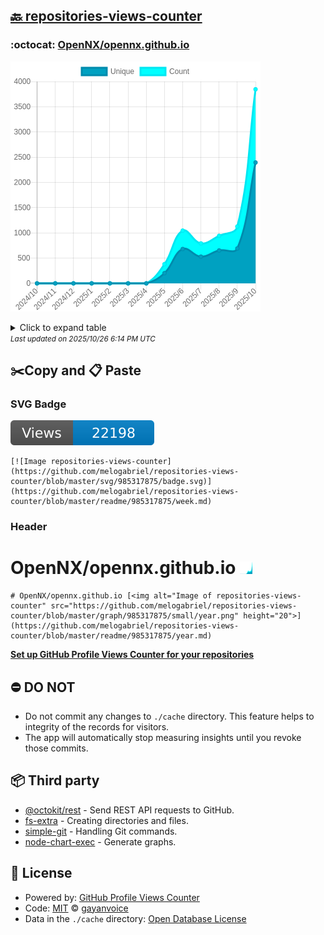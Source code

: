 ## [🔙 repositories-views-counter](https://github.com/melogabriel/repositories-views-counter)

### :octocat: [OpenNX/opennx.github.io](https://github.com/OpenNX/opennx.github.io)
![Image of repositories-views-counter](https://github.com/melogabriel/repositories-views-counter/blob/master/graph/985317875/large/year.png)

<details>
	<summary>Click to expand table</summary>
	<h2>:calendar: Year Page Views Table</h2>
<table>
	<tr>
		<th>
			Last Updated
		</th>
		<th>
			Unique
		</th>
		<th>
			Count
		</th>
	</tr>
	<tr>
		<td>
			<code>2025/10/1</code>
		</td>
		<td>
			<code>2395</code>
		</td>
		<td>
			<code>3846</code>
		</td>
	</tr>
	<tr>
		<td>
			<code>2025/9/1</code>
		</td>
		<td>
			<code>692</code>
		</td>
		<td>
			<code>1126</code>
		</td>
	</tr>
	<tr>
		<td>
			<code>2025/8/1</code>
		</td>
		<td>
			<code>652</code>
		</td>
		<td>
			<code>942</code>
		</td>
	</tr>
	<tr>
		<td>
			<code>2025/7/1</code>
		</td>
		<td>
			<code>530</code>
		</td>
		<td>
			<code>792</code>
		</td>
	</tr>
	<tr>
		<td>
			<code>2025/6/1</code>
		</td>
		<td>
			<code>681</code>
		</td>
		<td>
			<code>1045</code>
		</td>
	</tr>
	<tr>
		<td>
			<code>2025/5/1</code>
		</td>
		<td>
			<code>203</code>
		</td>
		<td>
			<code>381</code>
		</td>
	</tr>
	<tr>
		<td>
			<code>2025/4/1</code>
		</td>
		<td>
			<code>0</code>
		</td>
		<td>
			<code>0</code>
		</td>
	</tr>
	<tr>
		<td>
			<code>2025/3/1</code>
		</td>
		<td>
			<code>0</code>
		</td>
		<td>
			<code>0</code>
		</td>
	</tr>
	<tr>
		<td>
			<code>2025/2/1</code>
		</td>
		<td>
			<code>0</code>
		</td>
		<td>
			<code>0</code>
		</td>
	</tr>
	<tr>
		<td>
			<code>2025/1/1</code>
		</td>
		<td>
			<code>0</code>
		</td>
		<td>
			<code>0</code>
		</td>
	</tr>
	<tr>
		<td>
			<code>2024/12/1</code>
		</td>
		<td>
			<code>0</code>
		</td>
		<td>
			<code>0</code>
		</td>
	</tr>
	<tr>
		<td>
			<code>2024/11/1</code>
		</td>
		<td>
			<code>0</code>
		</td>
		<td>
			<code>0</code>
		</td>
	</tr>
	<tr>
		<td>
			<code>2024/10/1</code>
		</td>
		<td>
			<code>0</code>
		</td>
		<td>
			<code>0</code>
		</td>
	</tr>
</table>

</details>
<small><i>Last updated on 2025/10/26 6:14 PM UTC</i></small>

## ✂️Copy and 📋 Paste
### SVG Badge
[![Image repositories-views-counter](https://github.com/melogabriel/repositories-views-counter/blob/master/svg/985317875/badge.svg)](https://github.com/melogabriel/repositories-views-counter/blob/master/readme/985317875/week.md)
```readme
[![Image repositories-views-counter](https://github.com/melogabriel/repositories-views-counter/blob/master/svg/985317875/badge.svg)](https://github.com/melogabriel/repositories-views-counter/blob/master/readme/985317875/week.md)
```
### Header
# OpenNX/opennx.github.io [<img alt="Image of repositories-views-counter" src="https://github.com/melogabriel/repositories-views-counter/blob/master/graph/985317875/small/year.png" height="20">](https://github.com/melogabriel/repositories-views-counter/blob/master/readme/985317875/year.md)
```readme
# OpenNX/opennx.github.io [<img alt="Image of repositories-views-counter" src="https://github.com/melogabriel/repositories-views-counter/blob/master/graph/985317875/small/year.png" height="20">](https://github.com/melogabriel/repositories-views-counter/blob/master/readme/985317875/year.md)
```
[**Set up GitHub Profile Views Counter for your repositories**](https://github.com/gayanvoice/github-profile-views-counter)
## ⛔ DO NOT
- Do not commit any changes to `./cache` directory. This feature helps to integrity of the records for visitors.
- The app will automatically stop measuring insights until you revoke those commits.
## 📦 Third party

- [@octokit/rest](https://www.npmjs.com/package/@octokit/rest) - Send REST API requests to GitHub.
- [fs-extra](https://www.npmjs.com/package/fs-extra) - Creating directories and files.
- [simple-git](https://www.npmjs.com/package/simple-git) - Handling Git commands.
- [node-chart-exec](https://www.npmjs.com/package/node-chart-exec) - Generate graphs.
## 📄 License
- Powered by: [GitHub Profile Views Counter](https://github.com/gayanvoice/github-profile-views-counter)
- Code: [MIT](./LICENSE) © [gayanvoice](https://github.com/gayanvoice/github-profile-views-counter)
- Data in the `./cache` directory: [Open Database License](https://opendatacommons.org/licenses/odbl/1-0/)